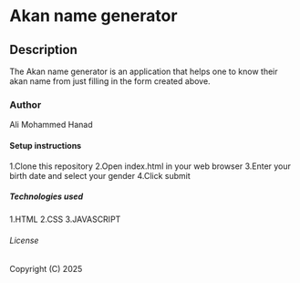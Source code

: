 # Akan name generator
## Description
The Akan name generator is an application that helps one to know their akan name from just filling in the form created above.
### Author
Ali Mohammed Hanad
#### Setup instructions
1.Clone this repository
2.Open index.html in your web browser
3.Enter your birth date and select your gender
4.Click submit
##### Technologies used
1.HTML
2.CSS
3.JAVASCRIPT
###### License
Copyright (C) 2025

